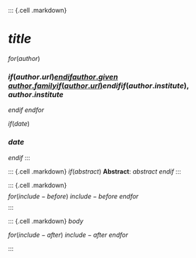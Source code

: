 ::: {.cell .markdown}
# $title$
$for(author)$
### $if(author.url)$[$endif$$author.given$ $author.family$$if(author.url)$]($author.url$)$endif$$if(author.institute)$, $author.institute$ 

$endif$
$endfor$

$if(date)$
### $date$
$endif$
:::

::: {.cell .markdown}
$if(abstract)$
**Abstract**: $abstract$
$endif$
:::

::: {.cell .markdown}
$$$$
$for(include-before)$
$include-before$
$endfor$
$$$$
:::

::: {.cell .markdown}
$body$

$for(include-after)$
$include-after$
$endfor$

:::
